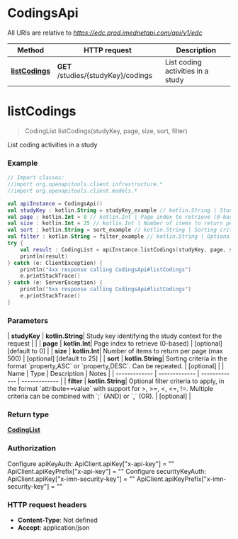 # CodingsApi

All URIs are relative to *https://edc.prod.imednetapi.com/api/v1/edc*

| Method | HTTP request | Description |
| ------------- | ------------- | ------------- |
| [**listCodings**](CodingsApi.md#listCodings) | **GET** /studies/{studyKey}/codings | List coding activities in a study |


<a id="listCodings"></a>
# **listCodings**
> CodingList listCodings(studyKey, page, size, sort, filter)

List coding activities in a study

### Example
```kotlin
// Import classes:
//import org.openapitools.client.infrastructure.*
//import org.openapitools.client.models.*

val apiInstance = CodingsApi()
val studyKey : kotlin.String = studyKey_example // kotlin.String | Study key identifying the study context for the request
val page : kotlin.Int = 0 // kotlin.Int | Page index to retrieve (0-based)
val size : kotlin.Int = 25 // kotlin.Int | Number of items to return per page (max 500)
val sort : kotlin.String = sort_example // kotlin.String | Sorting criteria in the format `property,ASC` or `property,DESC`. Can be repeated.
val filter : kotlin.String = filter_example // kotlin.String | Optional filter criteria to apply, in the format `attribute==value` with support for >, >=, <, <=, !=. Multiple criteria can be combined with `;` (AND) or `,` (OR).
try {
    val result : CodingList = apiInstance.listCodings(studyKey, page, size, sort, filter)
    println(result)
} catch (e: ClientException) {
    println("4xx response calling CodingsApi#listCodings")
    e.printStackTrace()
} catch (e: ServerException) {
    println("5xx response calling CodingsApi#listCodings")
    e.printStackTrace()
}
```

### Parameters
| **studyKey** | **kotlin.String**| Study key identifying the study context for the request | |
| **page** | **kotlin.Int**| Page index to retrieve (0-based) | [optional] [default to 0] |
| **size** | **kotlin.Int**| Number of items to return per page (max 500) | [optional] [default to 25] |
| **sort** | **kotlin.String**| Sorting criteria in the format &#x60;property,ASC&#x60; or &#x60;property,DESC&#x60;. Can be repeated. | [optional] |
| Name | Type | Description  | Notes |
| ------------- | ------------- | ------------- | ------------- |
| **filter** | **kotlin.String**| Optional filter criteria to apply, in the format &#x60;attribute&#x3D;&#x3D;value&#x60; with support for &gt;, &gt;&#x3D;, &lt;, &lt;&#x3D;, !&#x3D;. Multiple criteria can be combined with &#x60;;&#x60; (AND) or &#x60;,&#x60; (OR). | [optional] |

### Return type

[**CodingList**](CodingList.md)

### Authorization


Configure apiKeyAuth:
    ApiClient.apiKey["x-api-key"] = ""
    ApiClient.apiKeyPrefix["x-api-key"] = ""
Configure securityKeyAuth:
    ApiClient.apiKey["x-imn-security-key"] = ""
    ApiClient.apiKeyPrefix["x-imn-security-key"] = ""

### HTTP request headers

 - **Content-Type**: Not defined
 - **Accept**: application/json

